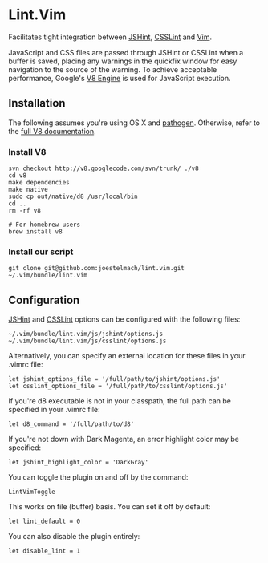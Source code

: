 # Lint.Vim #

Facilitates tight integration between [JSHint](http://www.jshint.com/), [CSSLint](https://github.com/stubbornella/csslint) and [Vim](http://www.vim.org/).

JavaScript and CSS files are passed through JSHint or CSSLint when a buffer is saved, placing any warnings in the quickfix window for easy navigation to the source of the warning.  To achieve acceptable performance, Google's [V8 Engine](http://code.google.com/p/v8/) is used for JavaScript execution.
## Installation

The following assumes you're using OS X and [pathogen](https://github.com/tpope/vim-pathogen).  Otherwise, refer to the [full V8 documentation](http://code.google.com/p/v8/wiki/BuildingWithGYP).

### Install V8

    svn checkout http://v8.googlecode.com/svn/trunk/ ./v8
    cd v8
    make dependencies
    make native
    sudo cp out/native/d8 /usr/local/bin
    cd ..
    rm -rf v8

    # For homebrew users
    brew install v8


### Install our script

    git clone git@github.com:joestelmach/lint.vim.git ~/.vim/bundle/lint.vim

## Configuration

[JSHint](http://www.jshint.com/options/) and [CSSLint](https://github.com/stubbornella/csslint/wiki/Rules) options can be configured with the following files:

    ~/.vim/bundle/lint.vim/js/jshint/options.js
    ~/.vim/bundle/lint.vim/js/csslint/options.js

Alternatively, you can specify an external location for these files in your .vimrc file:

    let jshint_options_file = '/full/path/to/jshint/options.js'
    let csslint_options_file = '/full/path/to/csslint/options.js'

If you're d8 executable is not in your classpath, the full path can be specified in your .vimrc file:

    let d8_command = '/full/path/to/d8'

If you're not down with Dark Magenta, an error highlight color may be specified:

    let jshint_highlight_color = 'DarkGray'

You can toggle the plugin on and off by the command:

    LintVimToggle

This works on file (buffer) basis. You can set it off by default:

    let lint_default = 0

You can also disable the plugin entirely:

    let disable_lint = 1
